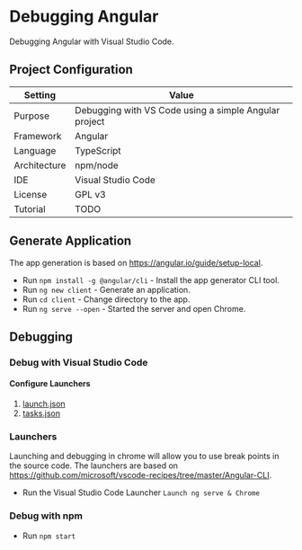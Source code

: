 # Debugging Angular
Debugging Angular with Visual Studio Code.


## Project Configuration
| Setting | Value |
| --- | --- |
| Purpose | Debugging with VS Code using a simple Angular project |
| Framework | Angular |
| Language | TypeScript |
| Architecture | npm/node |
| IDE | Visual Studio Code |
| License | GPL v3 |
| Tutorial | TODO |


## Generate Application
The app generation is based on https://angular.io/guide/setup-local.

* Run `npm install -g @angular/cli` - Install the app generator CLI tool.
* Run `ng new client` - Generate an application.
* Run `cd client` - Change directory to the app.
* Run `ng serve --open` - Started the server and open Chrome. 


## Debugging

### Debug with Visual Studio Code

#### Configure Launchers

1. [launch.json](./.vscode/launch.json)
2. [tasks.json](./.vscode/tasks.json)

### Launchers
Launching and debugging in chrome will allow you to use break points in the source code. 
The launchers are based on https://github.com/microsoft/vscode-recipes/tree/master/Angular-CLI.

* Run the Visual Studio Code Launcher `Launch ng serve & Chrome`


### Debug with npm

* Run `npm start`


